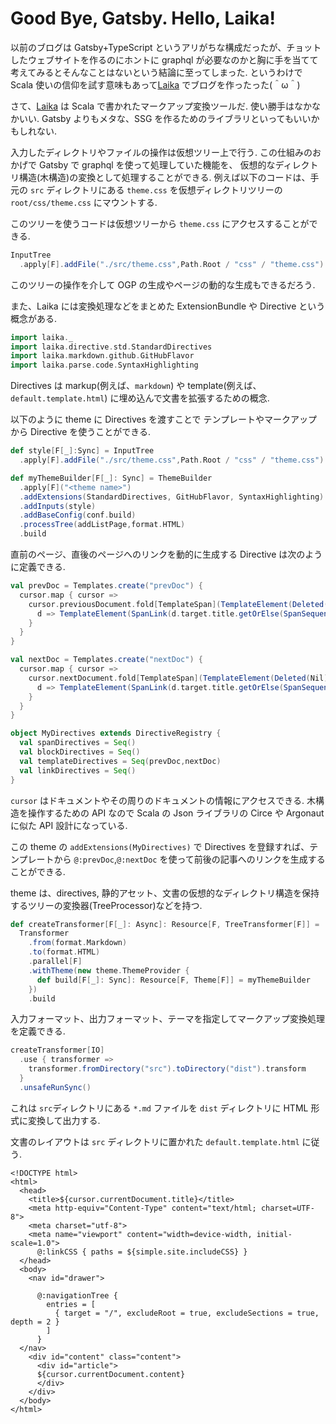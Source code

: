 # Good Bye, Gatsby. Hello, Laika!

以前のブログは Gatsby+TypeScript というアリがちな構成だったが、チョットしたウェブサイトを作るのにホントに graphql が必要なのかと胸に手を当てて考えてみるとそんなことはないという結論に至ってしまった. 
というわけで Scala 使いの信仰を試す意味もあって[Laika](http://planet42.github.io/Laika/) でブログを作ったった(＾ω＾)


さて、[Laika](http://planet42.github.io/Laika/) は Scala で書かれたマークアップ変換ツールだ.
使い勝手はなかなかいい. Gatsby よりもメタな、SSG を作るためのライブラリといってもいいかもしれない.


入力したディレクトリやファイルの操作は仮想ツリー上で行う. この仕組みのおかげで Gatsby で graphql を使って処理していた機能を、
仮想的なディレクトリ構造(木構造)の変換として処理することができる.
例えば以下のコードは、手元の `src` ディレクトリにある `theme.css` を仮想ディレクトリツリーの `root/css/theme.css` にマウントする.

このツリーを使うコードは仮想ツリーから `theme.css` にアクセスすることができる.

```scala
InputTree
  .apply[F].addFile("./src/theme.css",Path.Root / "css" / "theme.css")
```
このツリーの操作を介して OGP の生成やページの動的な生成もできるだろう.

また、Laika には変換処理などをまとめた ExtensionBundle や Directive という概念がある.
```scala
import laika._
import laika.directive.std.StandardDirectives
import laika.markdown.github.GitHubFlavor
import laika.parse.code.SyntaxHighlighting
```
Directives は markup(例えば、`markdown`) や template(例えば、`default.template.html`)
に埋め込んで文書を拡張するための概念.

以下のように theme に Directives を渡すことで テンプレートやマークアップから Directive を使うことができる.

```scala
def style[F[_]:Sync] = InputTree
  .apply[F].addFile("./src/theme.css",Path.Root / "css" / "theme.css")

def myThemeBuilder[F[_]: Sync] = ThemeBuilder
  .apply[F]("<theme name>")
  .addExtensions(StandardDirectives, GitHubFlavor, SyntaxHighlighting)
  .addInputs(style)
  .addBaseConfig(conf.build)
  .processTree(addListPage,format.HTML)
  .build
```

直前のページ、直後のページへのリンクを動的に生成する Directive は次のように定義できる.

```scala
val prevDoc = Templates.create("prevDoc") {
  cursor.map { cursor =>
    cursor.previousDocument.fold[TemplateSpan](TemplateElement(Deleted(Nil))) {
      d => TemplateElement(SpanLink(d.target.title.getOrElse(SpanSequence(Text(d.path.toString)+:Nil)) +:Nil,InternalTarget(laika.ast.PathBase.parse(d.path.toString))))
    }
  }
}

val nextDoc = Templates.create("nextDoc") {
  cursor.map { cursor =>
    cursor.nextDocument.fold[TemplateSpan](TemplateElement(Deleted(Nil))) {
      d => TemplateElement(SpanLink(d.target.title.getOrElse(SpanSequence(Text(d.path.toString)+:Nil)) +:Nil,InternalTarget(laika.ast.PathBase.parse(d.path.toString))))
    }
  }
}

object MyDirectives extends DirectiveRegistry {
  val spanDirectives = Seq()
  val blockDirectives = Seq()
  val templateDirectives = Seq(prevDoc,nextDoc)
  val linkDirectives = Seq()
}

```

`cursor` はドキュメントやその周りのドキュメントの情報にアクセスできる. 木構造を操作するための API なので Scala の Json ライブラリの Circe や Argonaut に似た API 設計になっている.

この theme の `addExtensions(MyDirectives)` で Directives を登録すれば、テンプレートから `@:prevDoc`,`@:nextDoc` を使って前後の記事へのリンクを生成することができる.


theme は、directives, 静的アセット、文書の仮想的なディレクトリ構造を保持するツリーの変換器(TreeProcessor)などを持つ.


```scala
def createTransformer[F[_]: Async]: Resource[F, TreeTransformer[F]] =
  Transformer
    .from(format.Markdown)
    .to(format.HTML)
    .parallel[F]
    .withTheme(new theme.ThemeProvider {
      def build[F[_]: Sync]: Resource[F, Theme[F]] = myThemeBuilder
    })
    .build
```

入力フォーマット、出力フォーマット、テーマを指定してマークアップ変換処理を定義できる.

```scala
createTransformer[IO]
  .use { transformer =>
    transformer.fromDirectory("src").toDirectory("dist").transform
  }
  .unsafeRunSync()
```

これは `src`ディレクトリにある `*.md` ファイルを `dist` ディレクトリに HTML 形式に変換して出力する.

文書のレイアウトは `src` ディレクトリに置かれた `default.template.html` に従う.

```laika-html
<!DOCTYPE html>
<html>
  <head>
    <title>${cursor.currentDocument.title}</title>
    <meta http-equiv="Content-Type" content="text/html; charset=UTF-8">
    <meta charset="utf-8">
    <meta name="viewport" content="width=device-width, initial-scale=1.0">
      @:linkCSS { paths = ${simple.site.includeCSS} }
  </head>
  <body>
    <nav id="drawer">
      
      @:navigationTree {
        entries = [ 
          { target = "/", excludeRoot = true, excludeSections = true, depth = 2 } 
        ]
      }
  </nav>
    <div id="content" class="content">
      <div id="article">
      ${cursor.currentDocument.content}
      </div>
    </div>
  </body>
</html>

```
